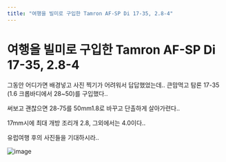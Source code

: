 ```yaml
---
title: "여행을 빌미로 구입한 Tamron AF-SP Di 17-35, 2.8-4"
---
```

# 여행을 빌미로 구입한 Tamron AF-SP Di 17-35, 2.8-4

그동안 어디가면 배경넣고 사진 찍기가 어려워서 답답했었는데..
큰맘먹고 탐론 17-35 (1.6 크롭바디에서 28~50)를 구입했다..

써보고 괜찮으면 28-75를 50mm1.8로 바꾸고 단촐하게 살아가련다..

17mm시에 최대 개방 조리개 2.8, 그외에서는 4.0이다..

유럽여행 후의 사진들을 기대하시라..

![image](4034004a0f4f6fd37a533f536e6a5aef.png)




